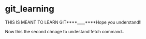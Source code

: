# git_learning

THIS IS MEANT TO LEARN GIT****\_\_\_\_****Hope you understand!!

Now this the second chnage to undestand fetch command..
